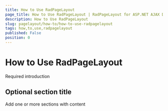```yaml
---
title: How to Use RadPageLayout
page_title: How to Use RadPageLayout | RadPageLayout for ASP.NET AJAX Documentation
description: How to Use RadPageLayout
slug: pagelayout/how-to/how-to-use-radpagelayout
tags: how,to,use,radpagelayout
published: False
position: 0
---
```


# How to Use RadPageLayout



Required introduction

## Optional section title

Add one or more sections with content
